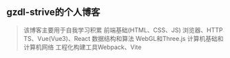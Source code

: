 ## gzdl-strive的个人博客
>该博客主要用于自我学习积累
>前端基础(HTML、CSS、JS)
>浏览器、HTTP
>TS、Vue(Vue3)、React
>数据结构和算法
>WebGL和Three.js
>计算机基础和计算机网络
>工程化构建工具Webpack、Vite
